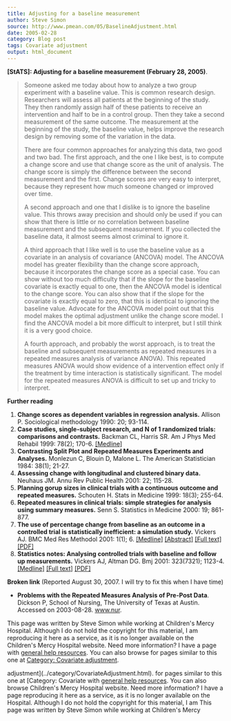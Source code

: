 ```yaml
---
title: Adjusting for a baseline measurement
author: Steve Simon
source: http://www.pmean.com/05/BaselineAdjustment.html
date: 2005-02-28
category: Blog post
tags: Covariate adjustment
output: html_document
---
```

**[StATS]: Adjusting for a baseline measurement
(February 28, 2005)**.

> Someone asked me today about how to analyze a two group experiment
> with a baseline value. This is common research design. Researchers
> will assess all patients at the beginning of the study. They then
> randomly assign half of these patients to receive an intervention and
> half to be in a control group. Then they take a second measurement of
> the same outcome. The measurement at the beginning of the study, the
> baseline value, helps improve the research design by removing some of
> the variation in the data.
>
> There are four common approaches for analyzing this data, two good and
> two bad. The first approach, and the one I like best, is to compute a
> change score and use that change score as the unit of analysis. The
> change score is simply the difference between the second measurement
> and the first. Change scores are very easy to interpret, because they
> represent how much someone changed or improved over time.
>
> A second approach and one that I dislike is to ignore the baseline
> value. This throws away precision and should only be used if you can
> show that there is little or no correlation between baseline
> measurement and the subsequent measurement. If you collected the
> baseline data, it almost seems almost criminal to ignore it.
>
> A third approach that I like well is to use the baseline value as a
> covariate in an analysis of covariance (ANCOVA) model. The ANCOVA
> model has greater flexibility than the change score approach, because
> it incorporates the change score as a special case. You can show
> without too much difficulty that if the slope for the baseline
> covariate is exactly equal to one, then the ANCOVA model is identical
> to the change score. You can also show that if the slope for the
> covariate is exactly equal to zero, that this is identical to ignoring
> the baseline value. Advocate for the ANCOVA model point out that this
> model makes the optimal adjustment unlike the change score model. I
> find the ANCOVA model a bit more difficult to interpret, but I still
> think it is a very good choice.
>
> A fourth approach, and probably the worst approach, is to treat the
> baseline and subsequent measurements as repeated measures in a
> repeated measures analysis of variance ANOVA). This repeated measures
> ANOVA would show evidence of a intervention effect only if the
> treatment by time interaction is statistically significant. The model
> for the repeated measures ANOVA is difficult to set up and tricky to
> interpret.

**Further reading**

1.  **Change scores as dependent variables in regression analysis.**
    Allison P. Sociological methodology 1990: 20; 93-114.
2.  **Case studies, single-subject research, and N of 1 randomized
    trials: comparisons and contrasts.** Backman CL, Harris SR. Am J
    Phys Med Rehabil 1999: 78(2); 170-6.
    [\[Medline\]](http://www.ncbi.nlm.nih.gov/entrez/query.fcgi?cmd=Retrieve&db=PubMed&list_uids=10088595&dopt=Abstract)
3.  **Contrasting Split Plot and Repeated Measures Experiments and
    Analyses.** Monlezun C, Blouin D, Malone L. The American
    Statistician 1984: 38(1); 21-27.
4.  **Assessing change with longitudinal and clustered binary data.**
    Neuhaus JM. Annu Rev Public Health 2001: 22; 115-28.
5.  **Planning gorup sizes in clinical trials with a continuous outcome
    and repeated measures.** Schouten H. Stats in Medicine 1999: 18(3);
    255-64.
6.  **Repeated measures in clinical trials: simple strategies for
    analysis using summary measures.** Senn S. Statistics in Medicine
    2000: 19; 861-877.
7.  **The use of percentage change from baseline as an outcome in a
    controlled trial is statistically inefficient: a simulation study.**
    Vickers AJ. BMC Med Res Methodol 2001: 1(1); 6.
    [\[Medline\]](http://www.ncbi.nlm.nih.gov/entrez/query.fcgi?cmd=Retrieve&db=PubMed&list_uids=11459516&dopt=Abstract)
    [\[Abstract\]](http://www.biomedcentral.com/1471-2288/1/6/abstract)
    [\[Full text\]](http://www.biomedcentral.com/1471-2288/1/6)
    [\[PDF\]](http://www.biomedcentral.com/content/pdf/1471-2288-1-6.pdf)
8.  **Statistics notes: Analysing controlled trials with baseline and
    follow up measurements.** Vickers AJ, Altman DG. Bmj 2001:
    323(7321); 1123-4.
    [\[Medline\]](http://www.ncbi.nlm.nih.gov/entrez/query.fcgi?cmd=Retrieve&db=PubMed&list_uids=11701584&dopt=Abstract)
    [\[Full
    text\]](http://bmj.bmjjournals.com/cgi/content/full/323/7321/1123)
    [\[PDF\]](http://bmj.bmjjournals.com/cgi/reprint/323/7321/1123.pdf)

**Broken link** (Reported August 30, 2007. I will try to fix this when I
have time)

-   **Problems with the Repeated Measures Analysis of Pre-Post Data**.
    Dickson P, School of Nursing, The University of Texas at Austin.
    Accessed on 2003-08-28. www.nur.

This page was written by Steve Simon while working at Children\'s Mercy
Hospital. Although I do not hold the copyright for this material, I am
reproducing it here as a service, as it is no longer available on the
Children\'s Mercy Hospital website. Need more information? I have a page
with [general help resources](../GeneralHelp.html). You can also browse
for pages similar to this one at [Category: Covariate
adjustment](../category/CovariateAdjustment.html).
<!---More--->
adjustment](../category/CovariateAdjustment.html).
for pages similar to this one at [Category: Covariate
with [general help resources](../GeneralHelp.html). You can also browse
Children\'s Mercy Hospital website. Need more information? I have a page
reproducing it here as a service, as it is no longer available on the
Hospital. Although I do not hold the copyright for this material, I am
This page was written by Steve Simon while working at Children\'s Mercy

<!---Do not use
**[StATS]: Adjusting for a baseline measurement
This page was written by Steve Simon while working at Children\'s Mercy
Hospital. Although I do not hold the copyright for this material, I am
reproducing it here as a service, as it is no longer available on the
Children\'s Mercy Hospital website. Need more information? I have a page
with [general help resources](../GeneralHelp.html). You can also browse
for pages similar to this one at [Category: Covariate
adjustment](../category/CovariateAdjustment.html).
--->

